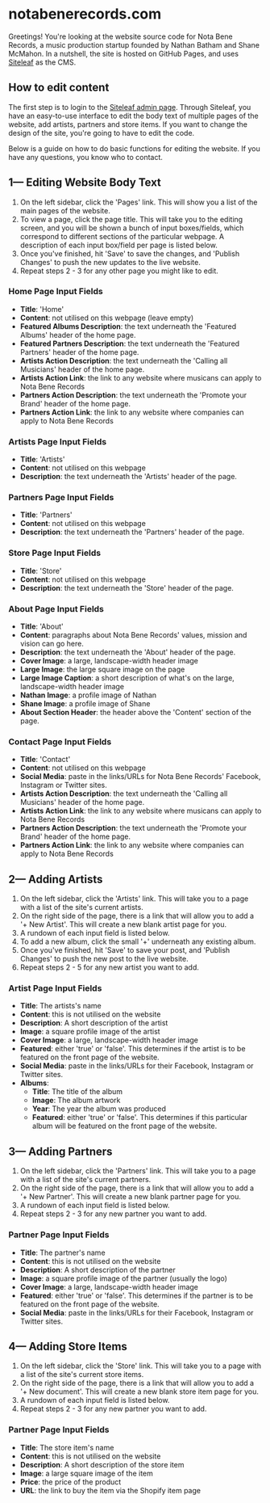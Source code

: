 # notabenerecords.com

Greetings! You're looking at the website source code for Nota Bene Records, a music production startup founded by Nathan Batham and Shane McMahon. In a nutshell, the site is hosted on GitHub Pages, and uses [Siteleaf](http://siteleaf.com) as the CMS.

## How to edit content

The first step is to login to the [Siteleaf admin page](http://manage.siteleaf.com). Through Siteleaf, you have an easy-to-use interface to edit the body text of multiple pages of the website, add artists, partners and store items. If you want to change the design of the site, you're going to have to edit the code.

Below is a guide on how to do basic functions for editing the website. If you have any questions, you know who to contact.

## 1— Editing Website Body Text

1. On the left sidebar, click the 'Pages' link. This will show you a list of the main pages of the website.
2. To view a page, click the page title. This will take you to the editing screen, and you will be shown a bunch of input boxes/fields, which correspond to different sections of the particular webpage. A description of each input box/field per page is listed below.
3. Once you've finished, hit 'Save' to save the changes, and 'Publish Changes' to push the new updates to the live website.
4. Repeat steps 2 - 3 for any other page you might like to edit.

### Home Page Input Fields

- **Title**: 'Home'
- **Content**: not utilised on this webpage (leave empty)
- **Featured Albums Description**: the text underneath the 'Featured Albums' header of the home page.
- **Featured Partners Description**: the text underneath the 'Featured Partners' header of the home page.
- **Artists Action Description**: the text underneath the 'Calling all Musicians' header of the home page.
- **Artists Action Link**: the link to any website where musicans can apply to Nota Bene Records
- **Partners Action Description**: the text underneath the 'Promote your Brand' header of the home page.
- **Partners Action Link**: the link to any website where companies can apply to Nota Bene Records

### Artists Page Input Fields

- **Title**: 'Artists'
- **Content**: not utilised on this webpage
- **Description**: the text underneath the 'Artists' header of the page.

### Partners Page Input Fields

- **Title**: 'Partners'
- **Content**: not utilised on this webpage
- **Description**: the text underneath the 'Partners' header of the page.

### Store Page Input Fields

- **Title**: 'Store'
- **Content**: not utilised on this webpage
- **Description**: the text underneath the 'Store' header of the page.

### About Page Input Fields

- **Title**: 'About'
- **Content**: paragraphs about Nota Bene Records' values, mission and vision can go here.
- **Description**: the text underneath the 'About' header of the page.
- **Cover Image**: a large, landscape-width header image
- **Large Image**: the large square image on the page
- **Large Image Caption**: a short description of what's on the large, landscape-width header image
- **Nathan Image**: a profile image of Nathan
- **Shane Image**: a profile image of Shane
- **About Section Header**: the header above the 'Content' section of the page.

### Contact Page Input Fields

- **Title**: 'Contact'
- **Content**: not utilised on this webpage
- **Social Media**: paste in the links/URLs for Nota Bene Records' Facebook, Instagram or Twitter sites.
- **Artists Action Description**: the text underneath the 'Calling all Musicians' header of the home page.
- **Artists Action Link**: the link to any website where musicans can apply to Nota Bene Records
- **Partners Action Description**: the text underneath the 'Promote your Brand' header of the home page.
- **Partners Action Link**: the link to any website where companies can apply to Nota Bene Records





## 2— Adding Artists

1. On the left sidebar, click the 'Artists' link. This will take you to a page with a list of the site's current artists.
2. On the right side of the page, there is a link that will allow you to add a '+ New Artist'. This will create a new blank artist page for you.
3. A rundown of each input field is listed below.
4. To add a new album, click the small '+' underneath any existing album.
5. Once you've finished, hit 'Save' to save your post, and 'Publish Changes' to push the new post to the live website.
6. Repeat steps 2 - 5 for any new artist you want to add.

### Artist Page Input Fields

- **Title**: The artists's name
- **Content**: this is not utilised on the website
- **Description**: A short description of the artist
- **Image**: a square profile image of the artist
- **Cover Image**: a large, landscape-width header image
- **Featured**: either 'true' or 'false'. This determines if the artist is to be featured on the front page of the website.
- **Social Media**: paste in the links/URLs for their Facebook, Instagram or Twitter sites.
- **Albums**:
	- **Title**: The title of the album
	- **Image**: The album artwork
	- **Year**: The year the album was produced
	- **Featured**: either 'true' or 'false'. This determines if this particular album will be featured on the front page of the website.

## 3— Adding Partners

1. On the left sidebar, click the 'Partners' link. This will take you to a page with a list of the site's current partners.
2. On the right side of the page, there is a link that will allow you to add a '+ New Partner'. This will create a new blank partner page for you.
3. A rundown of each input field is listed below.
4. Repeat steps 2 - 3 for any new partner you want to add.

### Partner Page Input Fields

- **Title**: The partner's name
- **Content**: this is not utilised on the website
- **Description**: A short description of the partner
- **Image**: a square profile image of the partner (usually the logo)
- **Cover Image**: a large, landscape-width header image
- **Featured**: either 'true' or 'false'. This determines if the partner is to be featured on the front page of the website.
- **Social Media**: paste in the links/URLs for their Facebook, Instagram or Twitter sites.

## 4— Adding Store Items

1. On the left sidebar, click the 'Store' link. This will take you to a page with a list of the site's current store items.
2. On the right side of the page, there is a link that will allow you to add a '+ New document'. This will create a new blank store item page for you.
3. A rundown of each input field is listed below.
4. Repeat steps 2 - 3 for any new partner you want to add.

### Partner Page Input Fields

- **Title**: The store item's name
- **Content**: this is not utilised on the website
- **Description**: A short description of the store item
- **Image**: a large square image of the item
- **Price**: the price of the product
- **URL**: the link to buy the item via the Shopify item page
